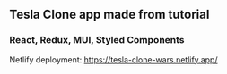 ## Tesla Clone app made from tutorial
### React, Redux, MUI, Styled Components
Netlify deployment: https://tesla-clone-wars.netlify.app/

